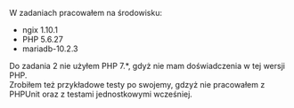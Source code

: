 
W zadaniach pracowałem na środowisku:  

- ngix 1.10.1  
- PHP 5.6.27  
- mariadb-10.2.3  

Do zadania 2 nie użyłem PHP 7.*, gdyż nie mam doświadczenia w tej wersji PHP.  
Zrobiłem też przykładowe testy po swojemy, gdzyż nie pracowałem z PHPUnit oraz z testami jednostkowymi wcześniej.


